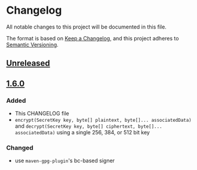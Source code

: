 # Changelog

All notable changes to this project will be documented in this file.

The format is based on [Keep a Changelog](https://keepachangelog.com/en/1.1.0/),
and this project adheres to [Semantic Versioning](https://semver.org/spec/v2.0.0.html).

## [Unreleased](https://github.com/cryptomator/siv-mode/compare/1.6.0...HEAD)

## [1.6.0](https://github.com/cryptomator/siv-mode/compare/1.5.2...1.6.0)

### Added

- This CHANGELOG file
- `encrypt(SecretKey key, byte[] plaintext, byte[]... associatedData)` and `decrypt(SecretKey key, byte[] ciphertext, byte[]... associatedData)` using a single 256, 384, or 512 bit key

### Changed

- use `maven-gpg-plugin`'s bc-based signer 
